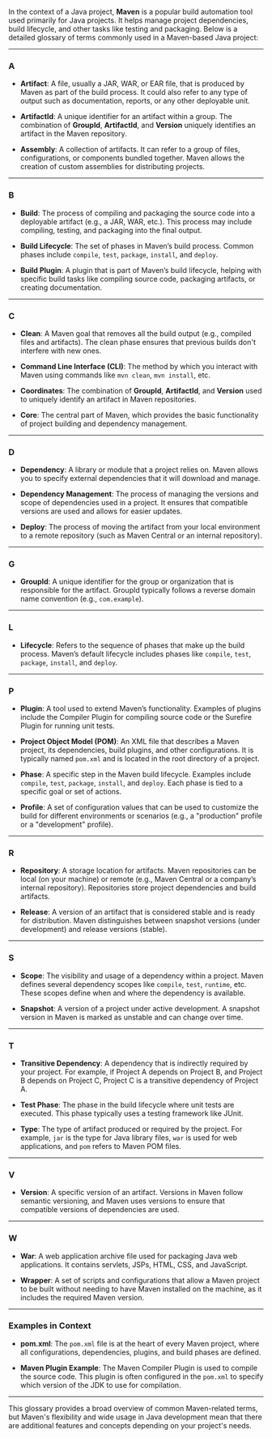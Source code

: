 In the context of a Java project, **Maven** is a popular build automation tool used primarily for Java projects. It helps manage project dependencies, build lifecycle, and other tasks like testing and packaging. Below is a detailed glossary of terms commonly used in a Maven-based Java project:

---

### **A**

- **Artifact**: A file, usually a JAR, WAR, or EAR file, that is produced by Maven as part of the build process. It could also refer to any type of output such as documentation, reports, or any other deployable unit.

- **ArtifactId**: A unique identifier for an artifact within a group. The combination of **GroupId**, **ArtifactId**, and **Version** uniquely identifies an artifact in the Maven repository.

- **Assembly**: A collection of artifacts. It can refer to a group of files, configurations, or components bundled together. Maven allows the creation of custom assemblies for distributing projects.

---

### **B**

- **Build**: The process of compiling and packaging the source code into a deployable artifact (e.g., a JAR, WAR, etc.). This process may include compiling, testing, and packaging into the final output.

- **Build Lifecycle**: The set of phases in Maven’s build process. Common phases include `compile`, `test`, `package`, `install`, and `deploy`.

- **Build Plugin**: A plugin that is part of Maven’s build lifecycle, helping with specific build tasks like compiling source code, packaging artifacts, or creating documentation.

---

### **C**

- **Clean**: A Maven goal that removes all the build output (e.g., compiled files and artifacts). The clean phase ensures that previous builds don't interfere with new ones.

- **Command Line Interface (CLI)**: The method by which you interact with Maven using commands like `mvn clean`, `mvn install`, etc.

- **Coordinates**: The combination of **GroupId**, **ArtifactId**, and **Version** used to uniquely identify an artifact in Maven repositories.

- **Core**: The central part of Maven, which provides the basic functionality of project building and dependency management.

---

### **D**

- **Dependency**: A library or module that a project relies on. Maven allows you to specify external dependencies that it will download and manage.

- **Dependency Management**: The process of managing the versions and scope of dependencies used in a project. It ensures that compatible versions are used and allows for easier updates.

- **Deploy**: The process of moving the artifact from your local environment to a remote repository (such as Maven Central or an internal repository).

---

### **G**

- **GroupId**: A unique identifier for the group or organization that is responsible for the artifact. GroupId typically follows a reverse domain name convention (e.g., `com.example`).

---

### **L**

- **Lifecycle**: Refers to the sequence of phases that make up the build process. Maven’s default lifecycle includes phases like `compile`, `test`, `package`, `install`, and `deploy`.

---

### **P**

- **Plugin**: A tool used to extend Maven’s functionality. Examples of plugins include the Compiler Plugin for compiling source code or the Surefire Plugin for running unit tests.

- **Project Object Model (POM)**: An XML file that describes a Maven project, its dependencies, build plugins, and other configurations. It is typically named `pom.xml` and is located in the root directory of a project.

- **Phase**: A specific step in the Maven build lifecycle. Examples include `compile`, `test`, `package`, `install`, and `deploy`. Each phase is tied to a specific goal or set of actions.

- **Profile**: A set of configuration values that can be used to customize the build for different environments or scenarios (e.g., a "production" profile or a "development" profile).

---

### **R**

- **Repository**: A storage location for artifacts. Maven repositories can be local (on your machine) or remote (e.g., Maven Central or a company’s internal repository). Repositories store project dependencies and build artifacts.

- **Release**: A version of an artifact that is considered stable and is ready for distribution. Maven distinguishes between snapshot versions (under development) and release versions (stable).

---

### **S**

- **Scope**: The visibility and usage of a dependency within a project. Maven defines several dependency scopes like `compile`, `test`, `runtime`, etc. These scopes define when and where the dependency is available.

- **Snapshot**: A version of a project under active development. A snapshot version in Maven is marked as unstable and can change over time.

---

### **T**

- **Transitive Dependency**: A dependency that is indirectly required by your project. For example, if Project A depends on Project B, and Project B depends on Project C, Project C is a transitive dependency of Project A.

- **Test Phase**: The phase in the build lifecycle where unit tests are executed. This phase typically uses a testing framework like JUnit.

- **Type**: The type of artifact produced or required by the project. For example, `jar` is the type for Java library files, `war` is used for web applications, and `pom` refers to Maven POM files.

---

### **V**

- **Version**: A specific version of an artifact. Versions in Maven follow semantic versioning, and Maven uses versions to ensure that compatible versions of dependencies are used.

---

### **W**

- **War**: A web application archive file used for packaging Java web applications. It contains servlets, JSPs, HTML, CSS, and JavaScript.

- **Wrapper**: A set of scripts and configurations that allow a Maven project to be built without needing to have Maven installed on the machine, as it includes the required Maven version.

---

### **Examples in Context**

- **pom.xml**: The `pom.xml` file is at the heart of every Maven project, where all configurations, dependencies, plugins, and build phases are defined.

- **Maven Plugin Example**: The Maven Compiler Plugin is used to compile the source code. This plugin is often configured in the `pom.xml` to specify which version of the JDK to use for compilation.

---

This glossary provides a broad overview of common Maven-related terms, but Maven's flexibility and wide usage in Java development mean that there are additional features and concepts depending on your project's needs.
